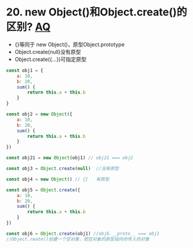 # 20. new Object()和Object.create()的区别?  [AQ](./00-question.md)

* {}等同于 new Object()，原型Object.prototype
* Object.create(null)没有原型
* Object.create({...})可指定原型

```javascript
const obj1 = {
    a: 10,
    b: 20,
    sum() {
        return this.a + this.b
    }
}

const obj2 = new Object({
    a: 10,
    b: 20,
    sum() {
        return this.a + this.b
    }
})

const obj21 = new Object(obj1) // obj21 === obj2

const obj3 = Object.create(null)  //没有原型

const obj4 = new Object() // {}   有原型

const obj5 = Object.create({
    a: 10,
    b: 20,
    sum() {
        return this.a + this.b
    }
})

const obj6 = Object.create(obj1) //obj6.__proto__ === obj1
//Object.reate()创建一个空对象，把空对象的原型指向你传入的对象
```
